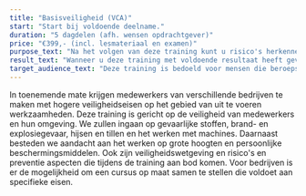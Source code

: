 ```yaml
---
title: "Basisveiligheid (VCA)"
start: "Start bij voldoende deelname."
duration: "5 dagdelen (afh. wensen opdrachtgever)"
price: "€399,- (incl. lesmateriaal en examen)"
purpose_text: "Na het volgen van deze training kunt u risico's herkennen met betrekking tot veiligheid, gezondheid en welzijn en hiermee op een verantwoorde manier omgaan."
result_text: "Wanneer u deze training met voldoende resultaat heeft gevolgd, ontvangt u het certificaat 'Basisveiligheid'. De geldigheid van dit certificaat is 10 jaar."
target_audience_text: "Deze training is bedoeld voor mensen die beroepsmatig werken in de groene, cultuurtechnische, land- of tuinbouwsector en/of grond-, weg-, en waterbouwbedrijven. Voor SW-bedrijven is er de mogelijkheid om een cursus op maat te volgen met een eigen traject."
---
```


In toenemende mate krijgen medewerkers van verschillende bedrijven te maken met hogere veiligheidseisen op het gebied van uit te voeren werkzaamheden. Deze training is gericht op de veiligheid van medewerkers en hun omgeving. We zullen ingaan op gevaarlijke stoffen, brand- en explosiegevaar, hijsen en tillen en het werken met machines. Daarnaast besteden we aandacht aan het werken op grote hoogten en persoonlijke beschermingsmiddelen. Ook zijn veiligheidswetgeving en risico's en preventie aspecten die tijdens de training aan bod komen. Voor bedrijven is er de mogelijkheid om een cursus op maat samen te stellen die voldoet aan specifieke eisen.